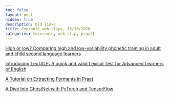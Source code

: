 ```yaml
---
toc: false
layout: post
hidden: true
description: Old links
title: Evernote web clips, 16/10/2020
categories: [evernote, web clip, praat]
---
```


[High or low? Comparing high and low-variability phonetic training in adult and child second language learners](https://peerj.com/articles/3209/)

[Introducing LexTALE: A quick and valid Lexical Test for Advanced Learners of English](https://www.ncbi.nlm.nih.gov/pmc/articles/PMC3356522/)

[A Tutorial on Extracting Formants in Praat](https://joeystanley.com/blog/a-tutorial-on-extracting-formants-in-praat)

[A Dive Into GhostNet with PyTorch and TensorFlow](https://blog.paperspace.com/ghostnet-cvpr-2020/)

